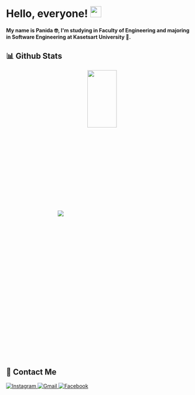 # Hello, everyone! <img src="https://raw.githubusercontent.com/MartinHeinz/MartinHeinz/master/wave.gif" width="30px">
#### My name is Panida :nerd_face:, I'm studying in Faculty of Engineering and majoring in Software Engineering at Kasetsart University :school:.
## :bar_chart: Github Stats
<p align="center">
  <img align="center" src="https://github-readme-stats.vercel.app/api?username=PanidaOun&show_icons=true&theme=radical&line_height=21"/>
  <a href="https://github.com/anuraghazra/github-readme-stats">
    <img align="center" width="40%" height="20%" src="https://github-readme-stats.vercel.app/api/top-langs/?username=PanidaOun&langs_count=8&layout=compact&theme=buefy" />
  </a>
</p>

## :postbox: Contact Me
<p align="left">
<a href="https://www.instagram.com/saiparn_02/">
    <img alt="Instagram" src="https://img.shields.io/badge/Instagram%20-%23E4405F.svg?&style=for-the-badge&logo=Instagram&logoColor=white"/>
</a>
<a href="mailto:%20panida.ou@ku.th">
    <img alt="Gmail" src="https://img.shields.io/badge/Gmail-D14836?style=for-the-badge&logo=gmail&logoColor=white" />
</a> 
<a href="https://www.facebook.com/profile.php?id=100006175367918">
    <img alt="Facebook" src="https://img.shields.io/badge/Facebook%20-%231877F2.svg?&style=for-the-badge&logo=Facebook&logoColor=white"/>
</a> 


</p>




